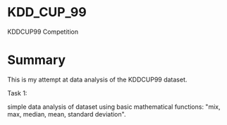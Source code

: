 # KDD_CUP_99
KDDCUP99 Competition 


# Summary 
This is my attempt at data analysis of the KDDCUP99 dataset. 

Task 1: 

simple data analysis of dataset using basic mathematical functions: "mix, max, median, mean, standard deviation".


